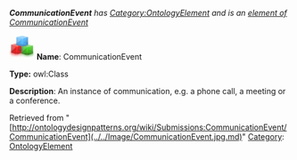 ___CommunicationEvent__ has [Category:OntologyElement](../../Category/OntologyElement.md "Category:OntologyElement") and is an [element of](../../Property/ElementOf.md "Property:ElementOf") [CommunicationEvent](../../Submissions/CommunicationEvent.md "Submissions:CommunicationEvent")_


  




[![Class](../../images/thumb/2/27/Class.gif/45px-Class.gif)](../../Image/Class.gif.md "Class")
__Name__: CommunicationEvent 


__Type:__ owl:Class 


__Description__: An instance of communication, e.g. a phone call, a meeting or a conference. 





Retrieved from "[http://ontologydesignpatterns.org/wiki/Submissions:CommunicationEvent/CommunicationEvent](../../Image/CommunicationEvent.jpg.md)"
 [Category](http://ontologydesignpatterns.org/wiki/Special:Categories "Special:Categories"): [OntologyElement](../../Category/OntologyElement.md "Category:OntologyElement")